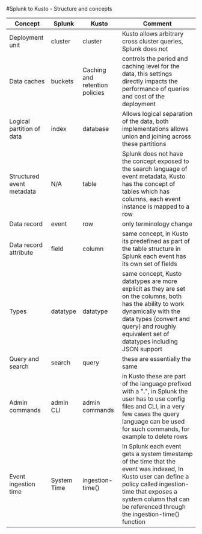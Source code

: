#Splunk to Kusto - Structure and concepts

 | Concept  | Splunk | Kusto |  Comment
 | --- | --- | --- | ---
 | Deployment unit  | cluster |  cluster |  Kusto allows arbitrary cross cluster queries, Splunk does not
 | Data caches |  buckets  |  Caching and retention policies |  controls the period and caching level for the data, this settings directly impacts the performance of queries and cost of the deployment   
 | Logical partition of data  |  index  |  database  |  Allows logical separation of the data, both implementations allows union and joining across these partitions
 | Structured event metadata | N/A | table |  Splunk does not have the concept exposed to the search language of event metadata, Kusto has the concept of tables which has columns, each event instance is mapped to a row
 | Data record | event | row |  only terminology change
 | Data record attribute | field |  column |  same concept, in Kusto its predefined as part of the table structure in Splunk each event has its own set of fields  
 | Types | datatype |  datatype |  same concept, Kusto datatypes are more explicit as they are set on the columns, both has the ability to work dynamically with the data types (convert and query) and roughly equivalent set of datatypes including JSON support 
 | Query and search  | search | query |  these are essentially the same
 | Admin commands | admin CLI  | admin commands |  in Kusto these are part of the language prefixed with a ".", in Splunk the user has to use config files and CLI,  in a very few cases the query language can be used for such commands, for example to delete rows
 | Event ingestion time | System Time | ingestion-time() |  In Splunk each event gets a system timestamp of the time that the event was indexed, In Kusto user can define a policy called ingestion-time that exposes a system column that can be referenced through the ingestion-time() function

